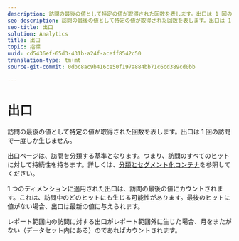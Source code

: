 ```yaml
---
description: 訪問の最後の値として特定の値が取得された回数を表します。出口は 1 回の訪問で一度しか生じません。
seo-description: 訪問の最後の値として特定の値が取得された回数を表します。出口は 1 回の訪問で一度しか生じません。
seo-title: 出口
solution: Analytics
title: 出口
topic: 指標
uuid: cd5436ef-65d3-431b-a24f-aceff8542c50
translation-type: tm+mt
source-git-commit: 0dbc8ac9b416ce50f197a884bb71c6cd389cd0bb

---
```



# 出口

訪問の最後の値として特定の値が取得された回数を表します。出口は 1 回の訪問で一度しか生じません。

出口ページは、訪問を分類する基準となります。つまり、訪問のすべてのヒットに対して持続性を持ちます。詳しくは、[分類とセグメント化コンテナ](https://marketing.adobe.com/resources/help/en_US/sc/user/c_Breakdown_and_segmentation_containers.html)を参照してください。

1 つのディメンションに適用された出口は、訪問の最後の値にカウントされます。これは、訪問中のどのヒットにも生じる可能性があります。最後のヒットに値がない場合、出口は最新の値に与えられます。

レポート範囲内の訪問に対する出口がレポート範囲外に生じた場合、月をまたがない（データセット内にある）のであればカウントされます。
